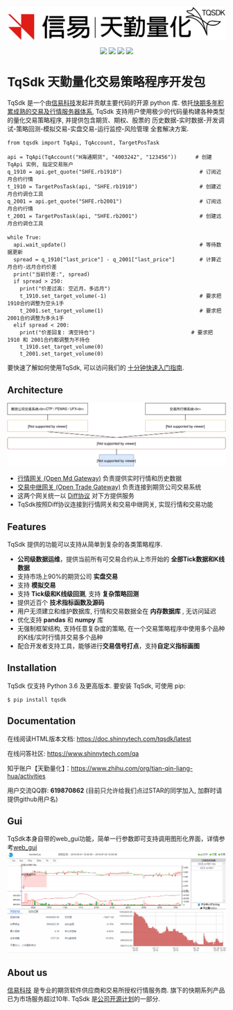 <p align="center">
  <img src ="https://raw.githubusercontent.com/shinnytech/tqsdk-python/master/doc/logo.png"/>
</p>
<p align="center">
    <img src ="https://img.shields.io/badge/version-1.8.0-blueviolet.svg"/>
    <img src ="https://img.shields.io/badge/platform-windows|linux|macos-green.svg"/>
    <img src ="https://img.shields.io/badge/python-3.6+-blue.svg" />
    <img src ="https://img.shields.io/github/license/shinnytech/tqsdk-python.svg?color=orange"/>
</p>

TqSdk 天勤量化交易策略程序开发包
====================================
TqSdk 是一个由[信易科技](https://www.shinnytech.com)发起并贡献主要代码的开源 python 库. 
依托[快期多年积累成熟的交易及行情服务器体系](https://www.shinnytech.com/diff), TqSdk 支持用户使用极少的代码量构建各种类型的量化交易策略程序, 
并提供包含期货、期权、股票的 历史数据-实时数据-开发调试-策略回测-模拟交易-实盘交易-运行监控-风险管理 全套解决方案.

``` {.sourceCode .python}
from tqsdk import TqApi, TqAccount, TargetPosTask

api = TqApi(TqAccount("H海通期货", "4003242", "123456"))      # 创建 TqApi 实例, 指定交易账户
q_1910 = api.get_quote("SHFE.rb1910")                         # 订阅近月合约行情
t_1910 = TargetPosTask(api, "SHFE.rb1910")                    # 创建近月合约调仓工具
q_2001 = api.get_quote("SHFE.rb2001")                         # 订阅远月合约行情
t_2001 = TargetPosTask(api, "SHFE.rb2001")                    # 创建远月合约调仓工具

while True:
  api.wait_update()                                           # 等待数据更新
  spread = q_1910["last_price"] - q_2001["last_price"]        # 计算近月合约-远月合约价差
  print("当前价差:", spread)
  if spread > 250:
    print("价差过高: 空近月，多远月")                            
    t_1910.set_target_volume(-1)                              # 要求把1910合约调整为空头1手
    t_2001.set_target_volume(1)                               # 要求把2001合约调整为多头1手
  elif spread < 200:
    print("价差回复: 清空持仓")                               # 要求把 1910 和 2001合约都调整为不持仓
    t_1910.set_target_volume(0)
    t_2001.set_target_volume(0)
```

要快速了解如何使用TqSdk, 可以访问我们的 [十分钟快速入门指南](https://doc.shinnytech.com/tqsdk/latest/quickstart.html).


Architecture
---------------
<img alt="系统架构图" src="https://raw.githubusercontent.com/shinnytech/tqsdk-python/master/doc/arch.svg?sanitize=true">

* [行情网关 (Open Md Gateway)](https://github.com/shinnytech/open-md-gateway) 负责提供实时行情和历史数据
* [交易中继网关 (Open Trade Gateway)](https://github.com/shinnytech/open-trade-gateway) 负责连接到期货公司交易系统
* 这两个网关统一以 [Diff协议](https://doc.shinnytech.com/diff/latest) 对下方提供服务
* TqSdk按照Diff协议连接到行情网关和交易中继网关, 实现行情和交易功能


Features
---------------
TqSdk 提供的功能可以支持从简单到复杂的各类策略程序.

* **公司级数据运维**，提供当前所有可交易合约从上市开始的 **全部Tick数据和K线数据**
* 支持市场上90%的期货公司 **实盘交易**
* 支持 **模拟交易**
* 支持 **Tick级和K线级回测**, 支持 **复杂策略回测**
* 提供近百个 **技术指标函数及源码**
* 用户无须建立和维护数据库, 行情和交易数据全在 **内存数据库** , 无访问延迟
* 优化支持 **pandas** 和 **numpy** 库
* 无强制框架结构, 支持任意复杂度的策略, 在一个交易策略程序中使用多个品种的K线/实时行情并交易多个品种
* 配合开发者支持工具，能够进行**交易信号打点**，支持**自定义指标画图**

Installation
-------------------------------------------------
TqSdk 仅支持 Python 3.6 及更高版本. 要安装 TqSdk, 可使用 pip:

``` {.sourceCode .bash}
$ pip install tqsdk
```


Documentation
-------------------------------------------------
在线阅读HTML版本文档: https://doc.shinnytech.com/tqsdk/latest

在线问答社区: https://www.shinnytech.com/qa

知乎账户【天勤量化】：https://www.zhihu.com/org/tian-qin-liang-hua/activities

用户交流QQ群: **619870862** (目前只允许给我们点过STAR的同学加入, 加群时请提供github用户名)

	
Gui
-------------------------------------------------
TqSdk本身自带的web_gui功能，简单一行参数即可支持调用图形化界面，详情参考[web_gui](https://doc.shinnytech.com/pysdk/latest/usage/web_gui.html) 
<img alt="TqSdk web_gui" src="https://raw.githubusercontent.com/shinnytech/tqsdk-python/master/doc/images/web_gui_backtest.png">

About us
-------------------------------------------------
[信易科技](https://www.shinnytech.com) 是专业的期货软件供应商和交易所授权行情服务商. 旗下的快期系列产品已为市场服务超过10年. TqSdk 是[公司开源计划](https://www.shinnytech.com/diff)的一部分. 

